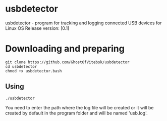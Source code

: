 # usbdetector
usbdetector - program for tracking and logging connected USB devices for Linux OS
Release version: [0.1]

# Downloading and preparing
```shell
git clone https://github.com/GhostOfVitebsk/usbdetector
cd usbdetector
chmod +x usbdetector.bash
```
## Using
```shell
./usbdetector
```
You need to enter the path where the log file will be created or it will be created by default in the program folder and will be named 'usb.log'.

##
